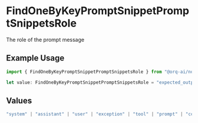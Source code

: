 # FindOneByKeyPromptSnippetPromptSnippetsRole

The role of the prompt message

## Example Usage

```typescript
import { FindOneByKeyPromptSnippetPromptSnippetsRole } from "@orq-ai/node/models/operations";

let value: FindOneByKeyPromptSnippetPromptSnippetsRole = "expected_output";
```

## Values

```typescript
"system" | "assistant" | "user" | "exception" | "tool" | "prompt" | "correction" | "expected_output"
```